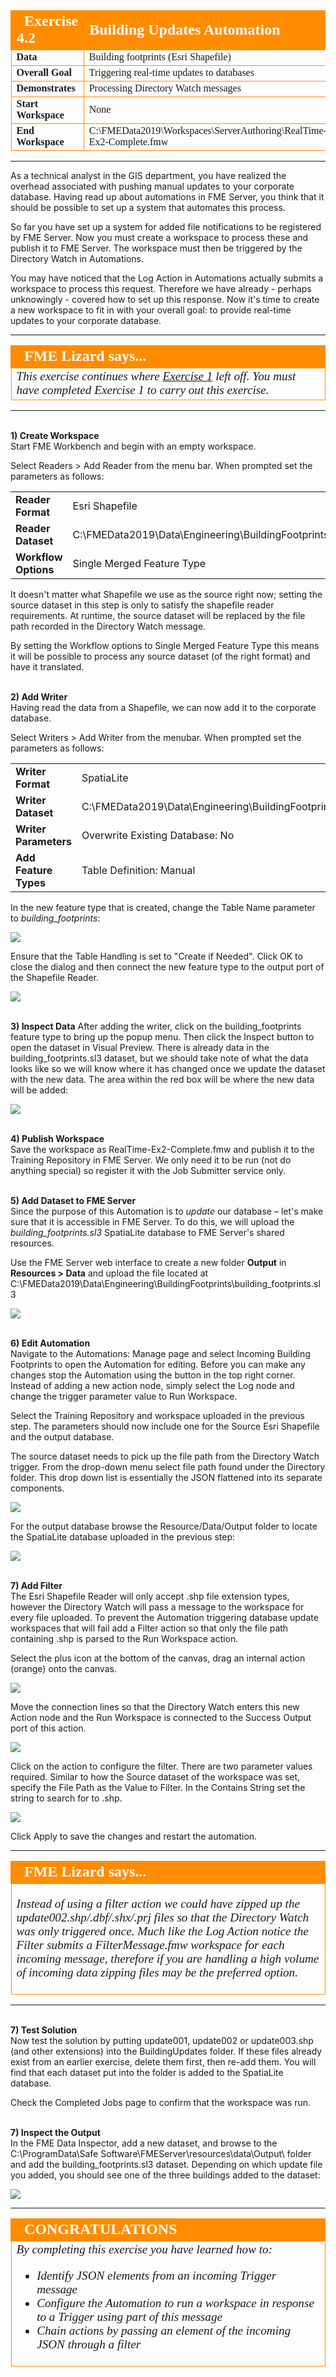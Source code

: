 <!--Instructor Notes-->

<!--Exercise Section-->


<table style="border-spacing: 0px;border-collapse: collapse;font-family:serif">
<tr>
<td width=25% style="vertical-align:middle;background-color:darkorange;border: 2px solid darkorange">
<i class="fa fa-cogs fa-lg fa-pull-left fa-fw" style="color:white;padding-right: 12px;vertical-align:text-top"></i>
<span style="color:white;font-size:x-large;font-weight: bold">Exercise 4.2</span>
</td>
<td style="border: 2px solid darkorange;background-color:darkorange;color:white">
<span style="color:white;font-size:x-large;font-weight: bold">Building Updates Automation</span>
</td>
</tr>

<tr>
<td style="border: 1px solid darkorange; font-weight: bold">Data</td>
<td style="border: 1px solid darkorange">Building footprints (Esri Shapefile)</td>
</tr>

<tr>
<td style="border: 1px solid darkorange; font-weight: bold">Overall Goal</td>
<td style="border: 1px solid darkorange">Triggering real-time updates to databases</td>
</tr>

<tr>
<td style="border: 1px solid darkorange; font-weight: bold">Demonstrates</td>
<td style="border: 1px solid darkorange">Processing Directory Watch messages</td>
</tr>

<tr>
<td style="border: 1px solid darkorange; font-weight: bold">Start Workspace</td>
<td style="border: 1px solid darkorange">None</td>
</tr>

<tr>
<td style="border: 1px solid darkorange; font-weight: bold">End Workspace</td>
<td style="border: 1px solid darkorange">C:\FMEData2019\Workspaces\ServerAuthoring\RealTime-Ex2-Complete.fmw</td>
</tr>

</table>

---

As a technical analyst in the GIS department, you have realized the overhead associated with pushing manual updates to your corporate database. Having read up about automations in FME Server, you think that it should be possible to set up a system that automates this process.

So far you have set up a system for added file notifications to be registered by FME Server. Now you must create a workspace to process these and publish it to FME Server. The workspace must then be triggered by the Directory Watch in Automations.

You may have noticed that the Log Action in Automations actually submits a workspace to process this request. Therefore we have already - perhaps unknowingly - covered how to set up this response. Now it's time to create a new workspace to fit in with your overall goal: to provide real-time updates to your corporate database.


---

<!--Person X Says Section-->

<table style="border-spacing: 0px">
<tr>
<td style="vertical-align:middle;background-color:darkorange;border: 2px solid darkorange">
<i class="fa fa-quote-left fa-lg fa-pull-left fa-fw" style="color:white;padding-right: 12px;vertical-align:text-top"></i>
<span style="color:white;font-size:x-large;font-weight: bold;font-family:serif">FME Lizard says...</span>
</td>
</tr>

<tr>
<td style="border: 1px solid darkorange">
<span style="font-family:serif; font-style:italic; font-size:larger">
This exercise continues where <a href="https://s3.amazonaws.com/gitbook/Server-Authoring-2019/ServerAuthoring4RealTime/Exercise1.html"> Exercise 1</a> left off. You must have completed Exercise 1 to carry out this exercise.
</td>
</tr>
</table>

---

<br>**1) Create Workspace**
<br>Start FME Workbench and begin with an empty workspace.

Select Readers &gt; Add Reader from the menu bar. When prompted set the parameters as follows:

<table style="border: 0px">

<tr>
<td style="font-weight: bold">Reader Format</td>
<td style="">Esri Shapefile</td>
</tr>

<tr>
<td style="font-weight: bold">Reader Dataset</td>
<td style="">C:\FMEData2019\Data\Engineering\BuildingFootprints\Updates001.shp</td>
</tr>

<tr>
<td style="font-weight: bold">Workflow Options</td>
<td style="">Single Merged Feature Type</td>
</tr>

</table>

It doesn't matter what Shapefile we use as the source right now; setting the source dataset in this step is only to satisfy the shapefile reader requirements. At runtime, the source dataset will be replaced by the file path recorded in the Directory Watch message.

By setting the Workflow options to Single Merged Feature Type this means it will be possible to process any source dataset (of the right format) and have it translated.


<br>**2) Add Writer**
<br>Having read the data from a Shapefile, we can now add it to the corporate database.

Select Writers &gt; Add Writer from the menubar. When prompted set the parameters as follows:

<table style="border: 0px">

<tr>
<td style="font-weight: bold">Writer Format</td>
<td style="">SpatiaLite</td>
</tr>

<tr>
<td style="font-weight: bold">Writer Dataset</td>
<td style="">C:\FMEData2019\Data\Engineering\BuildingFootprints\building_footprints.sl3</td>
</tr>

<tr>
<td style="font-weight: bold">Writer Parameters</td>
<td style="">Overwrite Existing Database: No</td>
</tr>

<tr>
<td style="font-weight: bold">Add Feature Types</td>
<td style="">Table Definition: Manual</td>
</tr>

</table>

In the new feature type that is created, change the Table Name parameter to *building_footprints*:

![](./Images/Img4.417.Ex3.FeatureTypeName.png)

Ensure that the Table Handling is set to "Create if Needed". Click OK to close the dialog and then connect the new feature type to the output port of the Shapefile Reader.

![](./Images/Img4.418.Ex3.FinalWorkspace.png)

<br>**3) Inspect Data**
After adding the writer, click on the building_footprints feature type to bring up the popup menu. Then click the Inspect button to open the dataset in Visual Preview. There is already data in the building_footprints.sl3 dataset, but we should take note of what the data looks like so we will know where it has changed once we update the dataset with the new data. The area within the red box will be where the new data will be added:

![](./Images/Img4.419.Ex3.SpatialLiteData.png)


<br>**4) Publish Workspace**
<br>Save the workspace as RealTime-Ex2-Complete.fmw and publish it to  the Training Repository in FME Server. We only need it to be run (not do anything special) so register it with the Job Submitter service only.


<br>**5) Add Dataset to FME Server**
<br>Since the purpose of this Automation is to *update* our database – let's make sure that it is accessible in FME Server. To do this, we will upload the *building_footprints.sl3* SpatiaLite database to FME Server's shared resources.

Use the FME Server web interface to create a new folder **Output** in **Resources &gt; Data** and upload the file located at C:\FMEData2019\Data\Engineering\BuildingFootprints\building_footprints.sl3

![](./Images/Img4.421.Ex2.UploadDatabase.png)


<br>**6) Edit Automation**
<br>Navigate to the Automations: Manage page and select Incoming Building Footprints to open the Automation for editing. Before you can make any changes stop the Automation using the button in the top right corner. Instead of adding a new action node, simply select the Log node and change the trigger parameter value to Run Workspace.

Select the Training Repository and workspace uploaded in the previous step. The parameters should now include one for the Source Esri Shapefile and the output database.

The source dataset needs to pick up the file path from the Directory Watch trigger. From the drop-down menu select file path found under the Directory folder. This drop down list is essentially the JSON flattened into its separate components.

![](./Images/Img4.421.Ex2.SourceDataset.png)

For the output database browse the Resource/Data/Output folder to locate the SpatiaLite database uploaded in the previous step:

![](./Images/Img4.422.Ex2.OutputDatabaseSelection.png)

<br>**7) Add Filter**
<br>The Esri Shapefile Reader will only accept .shp file extension types, however the Directory Watch will pass a message to the workspace for every file uploaded.
To prevent the Automation triggering database update workspaces that will fail add a Filter action so that only the file path containing .shp is parsed to the Run Workspace action.

Select the plus icon at the bottom of the canvas, drag an internal action (orange) onto the canvas.

![](./Images/Img4.423.Ex2.AddFilterAction.png)

Move the connection lines so that the Directory Watch enters this new Action node and the Run Workspace is connected to the Success Output port of this action.

![](./Images/Img4.424.Ex2.RearrangeConnections.png)

Click on the action to configure the filter. There are two parameter values required. Similar to how the Source dataset of the workspace was set, specify the File Path as the Value to Filter. In the Contains String set the string to search for to .shp.

![](./Images/Img4.425.Ex2.CompleteFilter.png)

Click Apply to save the changes and restart the automation.


---

<!--Person X Says Section-->

<table style="border-spacing: 0px">
<tr>
<td style="vertical-align:middle;background-color:darkorange;border: 2px solid darkorange">
<i class="fa fa-quote-left fa-lg fa-pull-left fa-fw" style="color:white;padding-right: 12px;vertical-align:text-top"></i>
<span style="color:white;font-size:x-large;font-weight: bold;font-family:serif">FME Lizard says...</span>
</td>
</tr>

<tr>
<td style="border: 1px solid darkorange">
<span style="font-family:serif; font-style:italic; font-size:larger">

Instead of using a filter action we could have zipped up the update002.shp/.dbf/.shx/.prj files so that the Directory Watch was only triggered once. Much like the Log Action notice the Filter submits a FilterMessage.fmw workspace for each incoming message, therefore if you are handling a high volume of incoming data zipping files may be the preferred option.
</td>
</tr>
</table>

---

<br>**7) Test Solution**
<br>Now test the solution by putting update001, update002 or update003.shp (and other extensions) into the BuildingUpdates folder. If these files already exist from an earlier exercise, delete them first, then re-add them. You will find that each dataset put into the folder is added to the SpatiaLite database.

Check the Completed Jobs page to confirm that the workspace was run.

<br>**7) Inspect the Output**
<br>In the FME Data Inspector, add a new dataset, and browse to the C:\ProgramData\Safe Software\FMEServer\resources\data\Output\ folder and add the building_footprints.sl3 dataset. Depending on which update file you added, you should see one of the three buildings added to the dataset:

![](./Images/Img4.423.Ex3.ViewOutputInDataInspector.png)

---

<!--Exercise Congratulations Section-->

<table style="border-spacing: 0px">
<tr>
<td style="vertical-align:middle;background-color:darkorange;border: 2px solid darkorange">
<i class="fa fa-thumbs-o-up fa-lg fa-pull-left fa-fw" style="color:white;padding-right: 12px;vertical-align:text-top"></i>
<span style="color:white;font-size:x-large;font-weight: bold;font-family:serif">CONGRATULATIONS</span>
</td>
</tr>

<tr>
<td style="border: 1px solid darkorange">
<span style="font-family:serif; font-style:italic; font-size:larger">
By completing this exercise you have learned how to:
<br>
<ul><li>Identify JSON elements from an incoming Trigger message</li>
<li>Configure the Automation to run a workspace in response to a Trigger using part of this message</li>
<li>Chain actions by passing an element of the incoming JSON through a filter</li></ul>
</span>
</td>
</tr>
</table>
